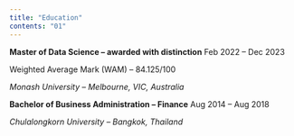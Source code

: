 ```yaml
---
title: "Education"
contents: "01"
---
```


<div class="flex justify-between">
    <span><b>Master of Data Science – awarded with distinction</b></span>   
    <span>Feb 2022 – Dec 2023</span>
</div>

Weighted Average Mark (WAM) – 84.125/100

_Monash University – Melbourne, VIC, Australia_

<div class="flex justify-between">
    <span><b>Bachelor of Business Administration – Finance</b></span>
    <span>Aug 2014 – Aug 2018</span>
</div>

_Chulalongkorn University – Bangkok, Thailand_
